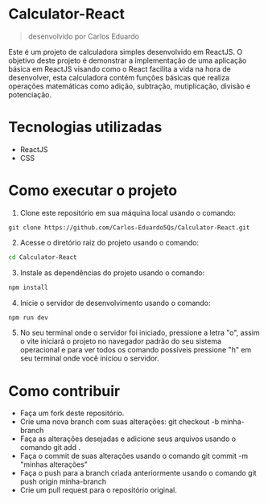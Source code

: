 # Calculator-React
> desenvolvido por Carlos Eduardo

Este é um projeto de calculadora simples desenvolvido em ReactJS. O objetivo deste projeto é demonstrar a implementação de uma aplicação básica em ReactJS visando como o React facilita a vida na hora de desenvolver, esta calculadora contém funções básicas que realiza operações matemáticas como adição, subtração, mutiplicação, divisão e potenciação.

# Tecnologias utilizadas

* ReactJS
* CSS

# Como executar o projeto

1. Clone este repositório em sua máquina local usando o comando:

```git
git clone https://github.com/Carlos-Eduardo5Qs/Calculator-React.git
```
2. Acesse o diretório raiz do projeto usando o comando:

```bash
cd Calculator-React
```
3. Instale as dependências do projeto usando o comando:

```bash
npm install
```
4. Inicie o servidor de desenvolvimento usando o comando:

```bash
npm run dev
```
5. No seu terminal onde o servidor foi iniciado, pressione a letra "o", assim o  vite iniciará o projeto no navegador padrão do seu sistema operacional e para ver todos os comando possíveis pressione "h" em seu terminal onde você iniciou o servidor.

# Como contribuir

* Faça um fork deste repositório.
* Crie uma nova branch com suas alterações: git checkout -b minha-branch
* Faça as alterações desejadas e adicione seus arquivos usando o comando git add .
* Faça o commit de suas alterações usando o comando git commit -m "minhas alterações"
* Faça o push para a branch criada anteriormente usando o comando git push origin minha-branch
* Crie um pull request para o repositório original.
